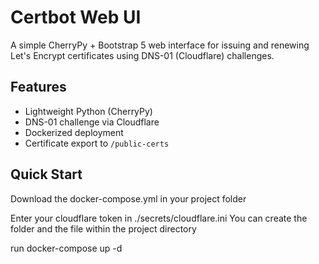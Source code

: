 # Certbot Web UI

A simple CherryPy + Bootstrap 5 web interface for issuing and renewing Let's Encrypt certificates using DNS-01 (Cloudflare) challenges.

## Features

- Lightweight Python (CherryPy)
- DNS-01 challenge via Cloudflare
- Dockerized deployment
- Certificate export to `/public-certs`

## Quick Start
Download the docker-compose.yml in your project folder

Enter your cloudflare token in ./secrets/cloudflare.ini
You can create the folder and the file within the project directory

run
docker-compose up -d
